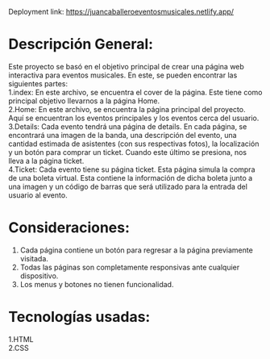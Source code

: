 Deployment link: https://juancaballeroeventosmusicales.netlify.app/

# Descripción General:
Este proyecto se basó en el objetivo principal de crear una página web interactiva para eventos musicales. En este, se pueden encontrar las siguientes partes:  
  1.index: En este archivo, se encuentra el cover de la página. Este tiene como principal objetivo llevarnos a la página Home.  
  2.Home: En este archivo, se encuentra la página principal del proyecto. Aquí se encuentran los eventos principales y los eventos cerca del usuario.  
  3.Details: Cada evento tendrá una página de details. En cada página, se encontrará una imagen de la banda, una descripción del evento, una cantidad estimada de asistentes (con sus respectivas fotos), la localización y un botón para comprar un ticket. Cuando este último se presiona, nos lleva a la página ticket.  
  4.Ticket: Cada evento tiene su página ticket. Esta página simula la compra de una boleta virtual. Esta contiene la información de dicha boleta junto a una imagen y  un código de barras que será utilizado para la entrada del usuario al evento.  


# Consideraciones:
  1. Cada página contiene un botón para regresar a la página previamente visitada.
  2. Todas las páginas son completamente responsivas ante cualquier dispositivo.
  3. Los menus y botones no tienen funcionalidad.

# Tecnologías usadas:  
  1.HTML  
  2.CSS  
